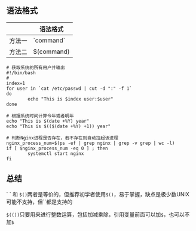 

## 语法格式

|        | 语法格式    |
| ------ | ----------- |
| 方法一 | \`command\` |
| 方法二 | $(command)  |

```shell
# 获取系统的所有用户并输出
#!/bin/bash
#
index=1
for user in `cat /etc/passwd | cut -d ":" -f 1`
do
		echo "This is $index user:$user"
done

# 根据系统时间计算今年或者明年
echo "This is $(date +%Y) year"
echo "This is $(($(date +%Y) +1)) year"

# 判断Nginx进程是否存在，若不存在则自动拉起该进程
nginx_process_num=$(ps -ef | grep nginx | grep -v grep | wc -l)
if [ $nginx_process_num -eq 0 ] ; then
		systemctl start nginx
fi
```

## 总结

\` \` 和 `$()`两者是等价的，但推荐初学者使用`$()`，易于掌握，缺点是极少数UNIX可能不支持，但\`\`都是支持的

`$(())`只要用来进行整数运算，包括加减乘除，引用变量前面可以加`$`，也可以不加`$`

